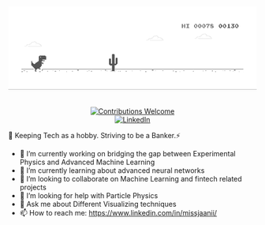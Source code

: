 
![image](https://github.com/missjaanii/missjaanii/blob/master/dino.gif)
<p align="center">
<br/><a href="#contributing"><img alt="Contributions Welcome" src="https://img.shields.io/badge/contributions-welcome-brightgreen?style=for-the-badge&labelColor=black&logo=github"></a> 
<br/><a href="https://www.linkedin.com/in/missjaanii"><img src="https://img.shields.io/badge/LinkedIn--_.svg?style=social&logo=linkedin" alt="LinkedIn"></a>
<br/>


 👋 Keeping Tech as a hobby. Striving to be a Banker.⚡

- 🔭 I’m currently working on bridging the gap between Experimental Physics and Advanced Machine Learning
- 🌱 I’m currently learning about advanced neural networks
- 👯 I’m looking to collaborate on Machine Learning and fintech related projects
- 🤔 I’m looking for help with Particle Physics
- 💬 Ask me about Different Visualizing techniques
- 📫 How to reach me: https://www.linkedin.com/in/missjaanii/
 

